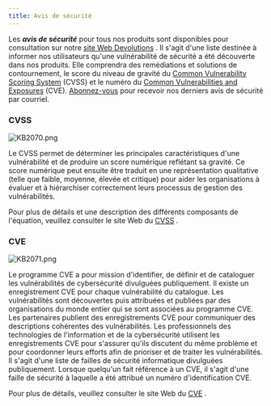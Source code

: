 ```yaml
---
title: Avis de sécurité
---
```

Les ***avis de sécurité*** pour tous nos produits sont disponibles pour consultation sur notre [site Web Devolutions](https://devolutions.net/fr/security/advisories) . Il s'agit d'une liste destinée à informer nos utilisateurs qu'une vulnérabilité de sécurité a été découverte dans nos produits. Elle comprendra des remédiations et solutions de contournement, le score du niveau de gravité du [Common Vulnerability Scoring System](https://www.first.org/cvss/) (CVSS) et le numéro du [Common Vulnerabilities and Exposures](https://cve.mitre.org/index.html) (CVE). [Abonnez-vous](https://devolutions.net/fr/security/advisories) pour recevoir nos derniers avis de sécurité par courriel.  

### CVSS 
![KB2070.png](/img/fr/kb/KB2070.png) 

Le CVSS permet de déterminer les principales caractéristiques d'une vulnérabilité et de produire un score numérique reflétant sa gravité. Ce score numérique peut ensuite être traduit en une représentation qualitative (telle que faible, moyenne, élevée et critique) pour aider les organisations à évaluer et à hiérarchiser correctement leurs processus de gestion des vulnérabilités.  

Pour plus de détails et une description des différents composants de l'équation, veuillez consulter le site Web du [CVSS](https://www.first.org/cvss/) .  

### CVE 
![KB2071.png](/img/fr/kb/KB2071.png) 

Le programme CVE a pour mission d'identifier, de définir et de cataloguer les vulnérabilités de cybersécurité divulguées publiquement. Il existe un enregistrement CVE pour chaque vulnérabilité du catalogue. Les vulnérabilités sont découvertes puis attribuées et publiées par des organisations du monde entier qui se sont associées au programme CVE. Les partenaires publient des enregistrements CVE pour communiquer des descriptions cohérentes des vulnérabilités. Les professionnels des technologies de l'information et de la cybersécurité utilisent les enregistrements CVE pour s'assurer qu'ils discutent du même problème et pour coordonner leurs efforts afin de prioriser et de traiter les vulnérabilités. Il s'agit d'une liste de failles de sécurité informatique divulguées publiquement. Lorsque quelqu'un fait référence à un CVE, il s'agit d'une faille de sécurité à laquelle a été attribué un numéro d'identification CVE.  

Pour plus de détails, veuillez consulter le site Web du [CVE](https://cve.mitre.org/) . 

